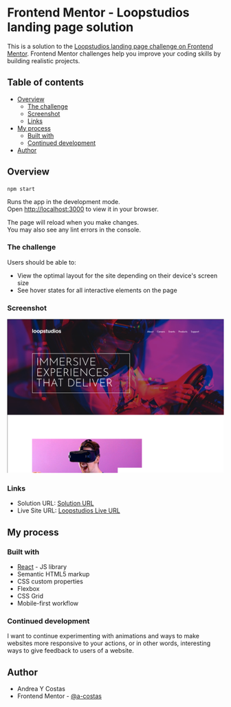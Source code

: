 # Frontend Mentor - Loopstudios landing page solution

This is a solution to the [Loopstudios landing page challenge on Frontend Mentor](https://www.frontendmentor.io/challenges/loopstudios-landing-page-N88J5Onjw). Frontend Mentor challenges help you improve your coding skills by building realistic projects.

## Table of contents

- [Overview](#overview)
  - [The challenge](#the-challenge)
  - [Screenshot](#screenshot)
  - [Links](#links)
- [My process](#my-process)
  - [Built with](#built-with)
  - [Continued development](#continued-development)
- [Author](#author)

## Overview

`npm start`

Runs the app in the development mode.\
Open [http://localhost:3000](http://localhost:3000) to view it in your browser.

The page will reload when you make changes.\
You may also see any lint errors in the console.

### The challenge

Users should be able to:

- View the optimal layout for the site depending on their device's screen size
- See hover states for all interactive elements on the page

### Screenshot

![](./src/assets/images/Loopstudios%20Desktop%20screenshot.png)

### Links

- Solution URL: [Solution URL](https://www.frontendmentor.io/solutions/responsive-loopstudios-created-with-react-and-using-custom-animations-9fAlnvvZx6)
- Live Site URL: [Loopstudios Live URL](https://64377800282e5b3d41d5f499--steady-biscotti-9ff7fe.netlify.app/)

## My process

### Built with

- [React](https://reactjs.org/) - JS library
- Semantic HTML5 markup
- CSS custom properties
- Flexbox
- CSS Grid
- Mobile-first workflow

### Continued development

I want to continue experimenting with animations and ways to make websites more responsive to your actions, or in other words, interesting ways to give feedback to users of a website.

## Author

- Andrea Y Costas
- Frontend Mentor - [@a-costas](https://www.frontendmentor.io/profile/a-costas)

